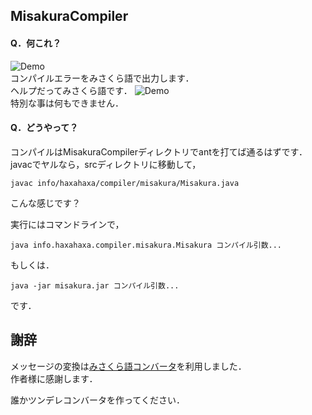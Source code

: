 MisakuraCompiler
--
#### Q．何これ？
![Demo](https://raw.github.com/satanabe1/MisakuraCompiler/master/pic/demo1.png)  
コンパイルエラーをみさくら語で出力します．  
ヘルプだってみさくら語です．
![Demo](https://raw.github.com/satanabe1/MisakuraCompiler/master/pic/demo2.png)  
特別な事は何もできません．  

#### Q．どうやって？
コンパイルはMisakuraCompilerディレクトリでantを打てば通るはずです．  
javacでヤルなら，srcディレクトリに移動して，  
```
javac info/haxahaxa/compiler/misakura/Misakura.java
```  
こんな感じです？  
  
実行にはコマンドラインで，  
```
java info.haxahaxa.compiler.misakura.Misakura コンパイル引数...
```  
もしくは．  
```
java -jar misakura.jar コンパイル引数...
```  
です．  


謝辞
--
メッセージの変換は[みさくら語コンバータ](http://jet-black-laver.sakura.ne.jp/RTM/nankotu.htm "みさくらコンバータ")を利用しました．    
作者様に感謝します．  

誰かツンデレコンバータを作ってください．  


